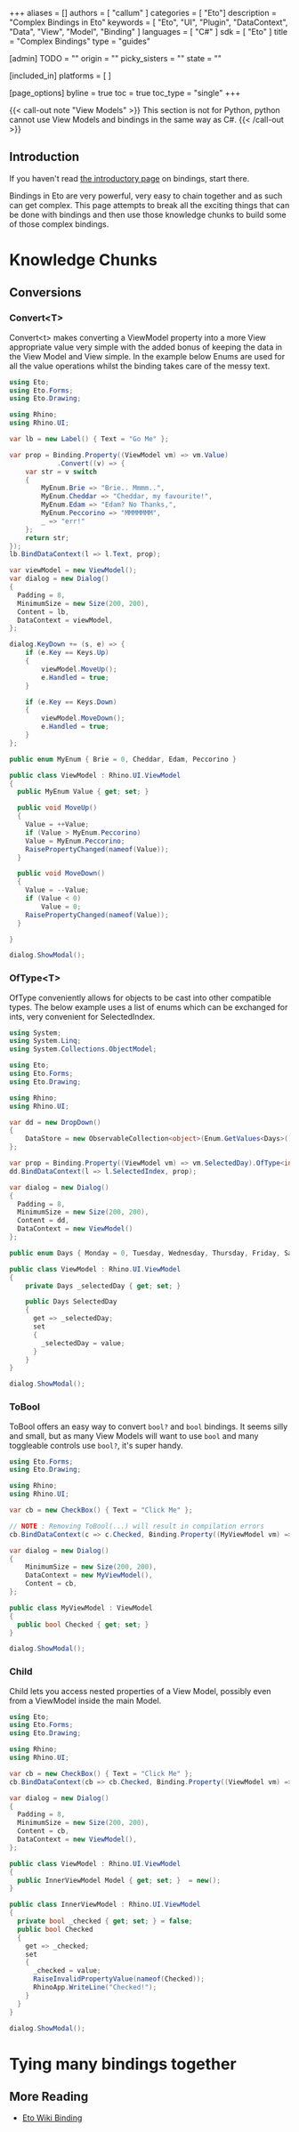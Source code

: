 +++
aliases = []
authors = [ "callum" ]
categories = [ "Eto"]
description = "Complex Bindings in Eto"
keywords = [ "Eto", "UI", "Plugin", "DataContext", "Data", "View", "Model", "Binding" ]
languages = [ "C#" ]
sdk = [ "Eto" ]
title = "Complex Bindings"
type = "guides"

[admin]
TODO = ""
origin = ""
picky_sisters = ""
state = ""

[included_in]
platforms = [ ]

[page_options]
byline = true
toc = true
toc_type = "single"
+++

{{< call-out note "View Models" >}}
  This section is not for Python, python cannot use View Models and bindings in the same way as C#.
{{< /call-out >}}

## Introduction
If you haven't read [the introductory page](../binding) on bindings, start there.

Bindings in Eto are very powerful, very easy to chain together and as such can get complex. This page attempts to break all the exciting things that can be done with bindings and then use those knowledge chunks to build some of those complex bindings.

# Knowledge Chunks

## Conversions
### Convert\<T>
Convert\<t> makes converting a ViewModel property into a more View appropriate value very simple with the added bonus of keeping the data in the View Model and View simple. In the example below Enums are used for all the value operations whilst the binding takes care of the messy text.

``` cs
using Eto;
using Eto.Forms;
using Eto.Drawing;

using Rhino;
using Rhino.UI;

var lb = new Label() { Text = "Go Me" };

var prop = Binding.Property((ViewModel vm) => vm.Value)
            .Convert((v) => {
    var str = v switch
    {
        MyEnum.Brie => "Brie.. Mmmm..",
        MyEnum.Cheddar => "Cheddar, my favourite!",
        MyEnum.Edam => "Edam? No Thanks,",
        MyEnum.Peccorino => "MMMMMMM",
        _ => "err!"
    };
    return str;
});
lb.BindDataContext(l => l.Text, prop);

var viewModel = new ViewModel();
var dialog = new Dialog()
{
  Padding = 8,
  MinimumSize = new Size(200, 200),
  Content = lb,
  DataContext = viewModel,
};

dialog.KeyDown += (s, e) => {
    if (e.Key == Keys.Up)
    {
        viewModel.MoveUp();
        e.Handled = true;
    }

    if (e.Key == Keys.Down)
    {
        viewModel.MoveDown();
        e.Handled = true;
    }
};

public enum MyEnum { Brie = 0, Cheddar, Edam, Peccorino }

public class ViewModel : Rhino.UI.ViewModel
{
  public MyEnum Value { get; set; }

  public void MoveUp()
  {
    Value = ++Value;
    if (Value > MyEnum.Peccorino)
    Value = MyEnum.Peccorino;
    RaisePropertyChanged(nameof(Value));
  }

  public void MoveDown()
  {
    Value = --Value;
    if (Value < 0)
        Value = 0;
    RaisePropertyChanged(nameof(Value));
  }

}

dialog.ShowModal();
```


### OfType\<T>
OfType conveniently allows for objects to be cast into other compatible types.
The below example uses a list of enums which can be exchanged for ints, very convenient for SelectedIndex.

``` cs
using System;
using System.Linq;
using System.Collections.ObjectModel;

using Eto;
using Eto.Forms;
using Eto.Drawing;

using Rhino;
using Rhino.UI;

var dd = new DropDown()
{
    DataStore = new ObservableCollection<object>(Enum.GetValues<Days>().Cast<object>()),
};

var prop = Binding.Property((ViewModel vm) => vm.SelectedDay).OfType<int>();
dd.BindDataContext(l => l.SelectedIndex, prop);

var dialog = new Dialog()
{
  Padding = 8,
  MinimumSize = new Size(200, 200),
  Content = dd,
  DataContext = new ViewModel()
};

public enum Days { Monday = 0, Tuesday, Wednesday, Thursday, Friday, Saturday, Sunday }

public class ViewModel : Rhino.UI.ViewModel
{
    private Days _selectedDay { get; set; }

    public Days SelectedDay
    {
      get => _selectedDay;
      set
      {
        _selectedDay = value;
      }
    }
}

dialog.ShowModal();
```


### ToBool
ToBool offers an easy way to convert `bool?` and `bool` bindings. It seems silly and small, but as many View Models will want to use `bool` and many toggleable controls use `bool?`, it's super handy.

``` cs
using Eto.Forms;
using Eto.Drawing;

using Rhino;
using Rhino.UI;

var cb = new CheckBox() { Text = "Click Me" };

// NOTE : Removing ToBool(...) will result in compilation errors
cb.BindDataContext(c => c.Checked, Binding.Property((MyViewModel vm) => vm.Checked).ToBool(true, false));

var dialog = new Dialog()
{
	MinimumSize = new Size(200, 200),
	DataContext = new MyViewModel(),
	Content = cb,
};

public class MyViewModel : ViewModel
{
  public bool Checked { get; set; }
}

dialog.ShowModal();
```

### Child
Child lets you access nested properties of a View Model, possibly even from a ViewModel inside the main Model.

``` cs
using Eto;
using Eto.Forms;
using Eto.Drawing;

using Rhino;
using Rhino.UI;

var cb = new CheckBox() { Text = "Click Me" };
cb.BindDataContext(cb => cb.Checked, Binding.Property((ViewModel vm) => vm.Model).Child(vc => vc.Checked).ToBool(true, false));

var dialog = new Dialog()
{
  Padding = 8,
  MinimumSize = new Size(200, 200),
  Content = cb,
  DataContext = new ViewModel(),
};

public class ViewModel : Rhino.UI.ViewModel
{
  public InnerViewModel Model { get; set; }	 = new();
}

public class InnerViewModel : Rhino.UI.ViewModel
{
  private bool _checked { get; set; } = false;
  public bool Checked
  {
    get => _checked;
    set
    {
      _checked = value;
      RaiseInvalidPropertyValue(nameof(Checked));
      RhinoApp.WriteLine("Checked!");
    }
  }
}

dialog.ShowModal();
```

<!-- TODO!
## Timings
### After Delay


``` cs

```


## Misc
### Catch Exception


``` cs

```


### GetValue & SetValue <-- No idea what these do


``` cs

```

-->

# Tying many bindings together



## More Reading
- [Eto Wiki Binding](https://github.com/picoe/Eto/wiki/Data-Binding)